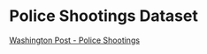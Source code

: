 # Police Shootings Dataset

[Washington Post - Police Shootings](https://github.com/washingtonpost/data-police-shootings)